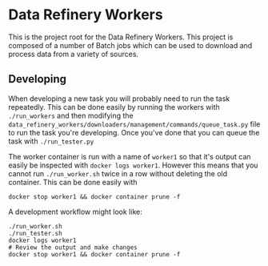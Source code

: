 # Data Refinery Workers

This is the project root for the Data Refinery Workers. This project is
composed of a number of Batch jobs which can be used to download and
process data from a variety of sources.

## Developing

When developing a new task you will probably need to run the task repeatedly.
This can be done easily by running the workers with `./run_workers` and then
modifying the
`data_refinery_workers/downloaders/management/commands/queue_task.py` file
to run the task you're developing. Once you've done that you can queue the task
with `./run_tester.py`

The worker container is run with a name of `worker1` so that it's output can
easily be inspected with `docker logs worker1`. However this means that you
cannot run `./run_worker.sh` twice in a row without deleting the old container.
This can be done easily with
```
docker stop worker1 && docker container prune -f
```

A development workflow might look like:
```
./run_worker.sh
./run_tester.sh
docker logs worker1
# Review the output and make changes
docker stop worker1 && docker container prune -f
```
